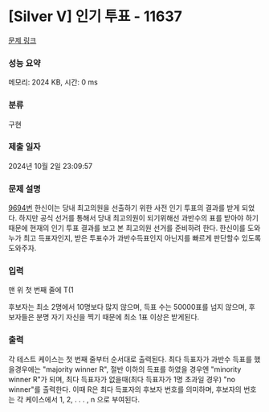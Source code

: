 # [Silver V] 인기 투표 - 11637 

[문제 링크](https://www.acmicpc.net/problem/11637) 

### 성능 요약

메모리: 2024 KB, 시간: 0 ms

### 분류

구현

### 제출 일자

2024년 10월 2일 23:09:57

### 문제 설명

<p><a href="/problem/9694">9694번</a> 한신이는 당내 최고의원을 선출하기 위한 사전 인기 투표의 결과를 받게 되었다.  하지만 공식 선거를 통해서 당내 최고의원이 되기위해선 과반수의 표를 받아야 하기 때문에 현재의 인기 투표 결과를 보고 본 최고의원 선거를 준비하려 한다. 한신이를 도와 누가 최고 득표자인지, 받은 투표수가 과반수득표인지 아닌지를 빠르게 판단할수 있도록 도와주자.</p>

### 입력 

 <p>맨 위 첫 번째 줄에 T(1 <T< 500)는 테스트케이스 수를 의미한다. 각 테스트 케이스의 첫 번째 줄에는 n이 주어지고 n은 후보자 수를 의미하며, 다음 n줄에는 순서대로 각 후보자가 받은 득표 수를 입력받는다.</p>

<p>후보자는 최소 2명에서 10명보다 많지 않으며, 득표 수는 50000표를 넘지 않으며, 후보자들은 분명 자기 자신을 찍기 때문에 최소 1표 이상은 받게된다.</p>

### 출력 

 <p>각 테스트 케이스는 첫 번째 줄부터 순서대로 출력된다. 최다 득표자가 과반수 득표를 했을경우에는 "majority winner R", 절반 이하의 득표를 하였을 경우엔 "minority winner R"가 되며, 최다 득표자가 없을때(최다 득표자가 1명 초과일 경우)  "no winner"를 출력한다. 이때 R은 최다 득표자의 후보자 번호를 의미하며, 후보자의 번호는 각 케이스에서 1, 2, . . . , n 으로 부여된다.</p>

